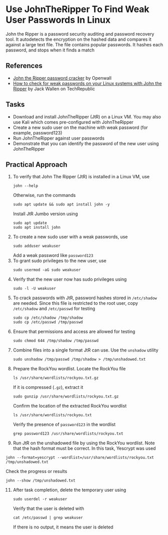 # Use JohnTheRipper To Find Weak User Passwords In Linux
John the Ripper is a password security auditing and password recovery tool. It autodetects the encryption on the hashed data and compares it against a large text file. The file contains popular passwords. It hashes each password, and stops when it finds a match

## References
- [John the Ripper password cracker](https://www.openwall.com/john/) by Openwall
- [How to check for weak passwords on your Linux systems with John the Ripper](https://www.techrepublic.com/videos/how-to-check-for-weak-passwords-on-your-linux-systems-with-john-the-ripper/) by Jack Wallen on TechRepublic


## Tasks
- Download and install JohnTheRipper (JtR) on a Linux VM. You may also use Kali which comes pre-configured with JohnTheRipper
- Create a new sudo user on the machine with weak password (for example, password123)
- Run JohnTheRipper against user passwords
- Demonstrate that you can identify the password of the new user using JohnTheRipper


## Practical Approach
1. To verify that John The Ripper (JtR) is installed in a Linux VM, use
   ```
   john --help
   ```
   Otherwise, run the commands
   ```
   sudo apt update && sudo apt install john -y
   ```
   Install JtR Jumbo version using
   ```
   sudo apt update
   sudo apt install john
   ```
3. To create a new sudo user with a weak passwords, use
   ```
   sudo adduser weakuser
   ```
   Add a weak password like `password123`
4. To grant sudo privileges to the new user, use
   ```
   sudo usermod -aG sudo weakuser
   ```
5. Verify that the new user now has sudo privileges using
   ```
   sudo -l -U weakuser
   ```
6. To crack passwords with JtR, password hashes stored in `/etc/shadow` are needed. Since this file is restricted to the root user, copy `/etc/shadow` and `/etc/passwd` for testing
   ```
   sudo cp /etc/shadow /tmp/shadow
   sudo cp /etc/passwd /tmp/passwd
   ```
7. Ensure that permissions and access are allowed for testing
   ```
   sudo chmod 644 /tmp/shadow /tmp/passwd
   ```
8. Combine files into a single format JtR can use. Use the `unshadow` utility
   ```
   sudo unshadow /tmp/passwd /tmp/shadow > /tmp/unshadowed.txt
   ```
9. Prepare the RockYou wordlist. Locate the RockYou file
   ```
   ls /usr/share/wordlists/rockyou.txt.gz
   ```
   If it is compressed (`.gz`), extract it
   ```
   sudo gunzip /usr/share/wordlists/rockyou.txt.gz
   ```
   Confirm the location of the extracted RockYou wordlist
   ```
   ls /usr/share/wordlists/rockyou.txt
   ```
   Verify the presence of `password123` in the wordlist
   ```
   grep password123 /usr/share/wordlists/rockyou.txt
   ```
10. Run JtR on the unshadowed file by using the RockYou wordlist. Note that the hash format must be correct. In this task, Yescrypt was used
   ```
   john --format=yescrypt --wordlist=/usr/share/wordlists/rockyou.txt /tmp/unshadowed.txt
   ```
   Check the progress or results
   ```
   john --show /tmp/unshadowed.txt
   ```
11. After task completion, delete the temporary user using
    ```
    sudo userdel -r weakuser
    ```
    Verify that the user is deleted with
    ```
    cat /etc/passwd | grep weakuser
    ```
    If there is no output, it means the user is deleted
